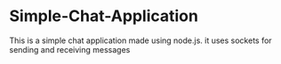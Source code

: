 # Simple-Chat-Application
This is a simple chat application made using node.js.
it uses sockets for sending and receiving messages
